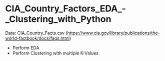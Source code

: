 # CIA_Country_Factors_EDA_-_Clustering_with_Python

Data: CIA_Country_Facts.csv (https://www.cia.gov/library/publications/the-world-factbook/docs/faqs.html)

* Perform EDA
* Perform Clustering with multiple K-Values
